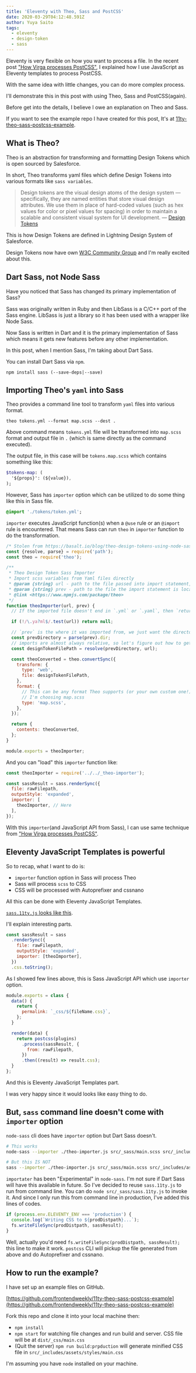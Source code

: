 ```yaml
---
title: 'Eleventy with Theo, Sass and PostCSS'
date: 2020-03-29T04:12:48.591Z
author: Yuya Saito
tags:
  - eleventy
  - design-token
  - sass
---
```


Eleventy is very flexible on how you want to process a file. In the recent post ["How Virga processes PostCSS"](/posts/2020-03-29-how-virga-processes-postcss/), I explained how I use JavaScript as Eleventy templates to process PostCSS.

With the same idea with little changes, you can do more complex process.

I'll demonstrate this in this post with using Theo, Sass and PostCSS(again).

Before get into the details, I believe I owe an explanation on Theo and Sass.

If you want to see the example repo I have created for this post, It's at [11ty-theo-sass-postcss-example](https://github.com/frontendweekly/11ty-theo-sass-postcss-example).

## What is Theo?

Theo is an abstraction for transforming and formatting Design Tokens which is open sourced by Salesforce.

In short, Theo transforms yaml files which define Design Tokens into various formats like `sass variables`.

> Design tokens are the visual design atoms of the design system — specifically, they are named entities that store visual design attributes. We use them in place of hard-coded values (such as hex values for color or pixel values for spacing) in order to maintain a scalable and consistent visual system for UI development.
> — [Design Tokens](https://www.lightningdesignsystem.com/design-tokens/)

This is how Design Tokens are defined in Lightning Design System of Salesforce.

Design Tokens now have own [W3C Community Group](https://github.com/design-tokens/community-group) and I'm really excited about this.

## Dart Sass, not Node Sass

Have you noticed that Sass has changed its primary implementation of Sass?

Sass was originally written in Ruby and then LibSass is a C/C++ port of the Sass engine. LibSass is just a library so it has been used with a wrapper like Node Sass.

Now Sass is written in Dart and it is the primary implementation of Sass which means it gets new features before any other implementation.

In this post, when I mention Sass, I'm taking about Dart Sass.

You can install Dart Sass via `npm`.

```
npm install sass (--save-deps|--save)
```

## Importing Theo's `yaml` into Sass

Theo provides a command line tool to transform `yaml` files into various format.

```
theo tokens.yml --format map.scss --dest .
```

Above command means `tokens.yml` file will be transformed into `map.scss` format and output file in `.` (which is same directly as the command executed).

The output file, in this case will be `tokens.map.scss` which contains something like this:

```sass
$tokens-map: (
  '${props}': (${value}),
);
```

However, Sass has `importer` option which can be utilized to do some thing like this in Sass file.

```sass
@import './tokens/token.yml';
```

`importer` executes JavaScript function(s) when a `@use` rule or an `@import` rule is encountered.
That means Sass can run `theo` in `importer` function to do the transformation.

```javascript
/* Stolen from https://basalt.io/blog/theo-design-tokens-using-node-sass-importer-for-any-build-method */
const {resolve, parse} = require('path');
const theo = require('theo');

/**
 * Theo Design Token Sass Importer
 * Import scss variables from Yaml files directly
 * @param {string} url - path to the file passed into import statement, i.e. `@import "design-tokens.yml";`
 * @param {string} prev - path to the file the import statement is located at, useful for calculating relative paths
 * @link <https://www.npmjs.com/package/theo>
 */
function theoImporter(url, prev) {
  // If the imported file doesn't end in `.yml` or `.yaml`, then `return null` early to tell node-sass that we're not going to do anything. It'll go on to the next function or just try to handle the import itself.

  if (!/\.ya?ml$/.test(url)) return null;

  // `prev` is the where it was imported from, we just want the directory it is in
  const prevDirectory = parse(prev).dir;
  // imports are almost always relative, so let's figure out how to get to there from here so we end up with an absolute url
  const designTokenFilePath = resolve(prevDirectory, url);

  const theoConverted = theo.convertSync({
    transform: {
      type: 'web',
      file: designTokenFilePath,
    },
    format: {
      // This can be any format Theo supports (or your own custom one!) <https://www.npmjs.com/package/theo#formats>
      // I'm choosing map.scss
      type: 'map.scss',
    },
  });

  return {
    contents: theoConverted,
  };
}

module.exports = theoImporter;
```

And you can "load" this `importer` function like:

```javascript
const theoImporter = require('../../_theo-importer');

const sassResult = sass.renderSync({
  file: rawFilepath,
  outputStyle: 'expanded',
  importer: [
    theoImporter, // Here
  ],
});
```

With this `importer`(and JavaScript API from Sass), I can use same technique from ["How Virga processes PostCSS"](/posts/2020-03-29-how-virga-processes-postcss/).

## Eleventy JavaScript Templates is powerful

So to recap, what I want to do is:

- `importer` function option in Sass will process Theo
- Sass will process `scss` to CSS
- CSS will be processed with Autoprefixer and cssnano

All this can be done with Eleventy JavaScript Templates.

[`sass.11ty.js` looks like this](https://github.com/frontendweekly/11ty-theo-sass-postcss-example/blob/master/src/_sass/sass.11ty.js).

I'll explain interesting parts.

```javascript
const sassResult = sass
  .renderSync({
    file: rawFilepath,
    outputStyle: 'expanded',
    importer: [theoImporter],
  })
  .css.toString();
```

As I showed few lines above, this is Sass JavaScript API which use `importer` option.

```javascript
module.exports = class {
  data() {
    return {
      permalink: `_css/${fileName.css}`,
    };
  }

  render(data) {
    return postcss(plugins)
      .process(sassResult, {
        from: rawFilepath,
      })
      .then((result) => result.css);
  }
};
```

And this is Eleventy JavaScript Templates part.

I was very happy since it would looks like easy thing to do.

## But, `sass` command line doesn't come with `importer` option

`node-sass` cli does have `importer` option but Dart Sass doesn't.

```bash
# This works
node-sass --importer ./theo-importer.js src/_sass/main.scss src/_includes/assets/styles/main.css

# But this IS NOT
sass --importer ./theo-importer.js src/_sass/main.scss src/_includes/assets/styles/main.css
```

`importater` has been "Experimental" in `node-sass`. I'm not sure if Dart Sass will have this available in future.
So I've decided to reuse `sass.11ty.js` to run from command line.
You can do `‌node src/_sass/sass.11ty.js` to invoke it.
And since I only run this from command line in production, I've added this lines of codes.

```javascript
if (process.env.ELEVENTY_ENV === 'production') {
  console.log(`Writing CSS to ${prodDistpath}...`);
  fs.writeFileSync(prodDistpath, sassResult);
}
```

Well, actually you'd need `fs.writeFileSync(prodDistpath, sassResult);` this line to make it work.
`postcss` CLI will pickup the file generated from above and do Autoprefixer and cssnano.

## How to run the example?

I have set up an example files on GitHub.

[https://github.com/frontendweekly/11ty-theo-sass-postcss-example](https://github.com/frontendweekly/11ty-theo-sass-postcss-example)

Fork this repo and clone it into your local machine then:

- `npm install`
- `npm start` for watching file changes and run build and server. CSS file will be at `dist/_css/main.css`
- (Quit the server) `npm run build:prpduction` will generate minified CSS file in `src/_includes/assets/styles/main.css`

I'm assuming you have `node` installed on your machine.
